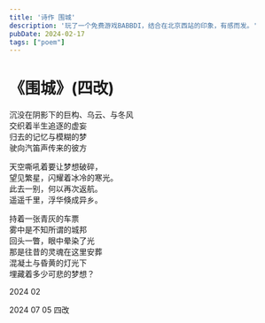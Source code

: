 ```yaml
---
title: '诗作 围城'
description: '玩了一个免费游戏BABBDI，结合在北京西站的印象，有感而发。'
pubDate: 2024-02-17
tags: ["poem"]
---
```


# 《围城》(四改)

沉没在阴影下的巨构、乌云、与冬风 \
交织着半生追逐的虚妄 \
归去的记忆与模糊的梦 \
驶向汽笛声传来的彼方

天空嘶吼着要让梦想破碎， \
望见繁星，闪耀着冰冷的寒光。 \
此去一别，何以再次返航。 \
遥遥千里，浮华倏成异乡。

持着一张青灰的车票 \
雾中是不知所谓的城邦 \
回头一瞥，眼中晕染了光 \
那是往昔的灵魂在这里安葬 \
混凝土与昏黄的灯光下 \
埋藏着多少可悲的梦想？

2024 02

2024 07 05 四改